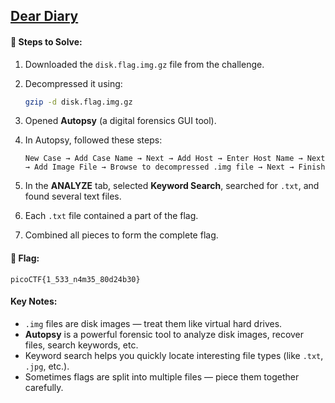 ## [Dear Diary](https://play.picoctf.org/practice/challenge/413?category=4&page=2)

#### 🧪 Steps to Solve:

1. Downloaded the `disk.flag.img.gz` file from the challenge.
2. Decompressed it using:

   ```bash
   gzip -d disk.flag.img.gz
   ```
3. Opened **Autopsy** (a digital forensics GUI tool).
4. In Autopsy, followed these steps:

   ```
   New Case → Add Case Name → Next → Add Host → Enter Host Name → Next
   → Add Image File → Browse to decompressed .img file → Next → Finish
   ```
5. In the **ANALYZE** tab, selected **Keyword Search**, searched for `.txt`, and found several text files.
6. Each `.txt` file contained a part of the flag.
7. Combined all pieces to form the complete flag.

#### 🏁 Flag:

```
picoCTF{1_533_n4m35_80d24b30}
```

#### Key Notes:

* `.img` files are disk images — treat them like virtual hard drives.
* **Autopsy** is a powerful forensic tool to analyze disk images, recover files, search keywords, etc.
* Keyword search helps you quickly locate interesting file types (like `.txt`, `.jpg`, etc.).
* Sometimes flags are split into multiple files — piece them together carefully.
